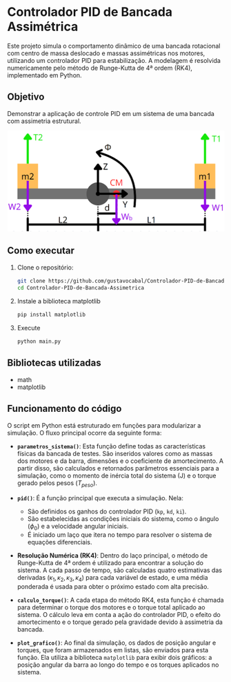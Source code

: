 # Controlador PID de Bancada Assimétrica

Este projeto simula o comportamento dinâmico de uma bancada rotacional com centro de massa deslocado e massas assimétricas nos motores, utilizando um controlador PID para estabilização. A modelagem é resolvida numericamente pelo método de Runge-Kutta de 4ª ordem (RK4), implementado em Python.

## Objetivo

Demonstrar a aplicação de controle PID em um sistema de uma bancada com assimetria estrutural.

![Bancada](bancada.png)

## Como executar

1. Clone o repositório:
   ```bash
   git clone https://github.com/gustavocabal/Controlador-PID-de-Bancada-Assimetrica.git
   cd Controlador-PID-de-Bancada-Assimetrica
2. Instale a biblioteca matplotlib
    ```bash
    pip install matplotlib
3. Execute
    ```bash
    python main.py
## Bibliotecas utilizadas

- math
- matplotlib

## Funcionamento do código

O script em Python está estruturado em funções para modularizar a simulação. O fluxo principal ocorre da seguinte forma:

* **`parametros_sistema()`**: Esta função define todas as características físicas da bancada de testes. São inseridos valores como as massas dos motores e da barra, dimensões e o coeficiente de amortecimento. A partir disso, são calculados e retornados parâmetros essenciais para a simulação, como o momento de inércia total do sistema (J) e o torque gerado pelos pesos ($T_{peso}$).

* **`pid()`**: É a função principal que executa a simulação. Nela:
    * São definidos os ganhos do controlador PID (`kp`, `kd`, `ki`).
    * São estabelecidas as condições iniciais do sistema, como o ângulo ($\phi_0$) e a velocidade angular iniciais.
    * É iniciado um laço que itera no tempo para resolver o sistema de equações diferenciais.

* **Resolução Numérica (RK4)**: Dentro do laço principal, o método de Runge-Kutta de 4ª ordem é utilizado para encontrar a solução do sistema. A cada passo de tempo, são calculadas quatro estimativas das derivadas ($\kappa_1, \kappa_2, \kappa_3, \kappa_4$) para cada variável de estado, e uma média ponderada é usada para obter o próximo estado com alta precisão.

* **`calculo_torque()`**: A cada etapa do método RK4, esta função é chamada para determinar o torque dos motores e o torque total aplicado ao sistema. O cálculo leva em conta a ação do controlador PID, o efeito do amortecimento e o torque gerado pela gravidade devido à assimetria da bancada.

* **`plot_grafico()`**: Ao final da simulação, os dados de posição angular e torques, que foram armazenados em listas, são enviados para esta função. Ela utiliza a biblioteca `matplotlib` para exibir dois gráficos: a posição angular da barra ao longo do tempo e os torques aplicados no sistema.